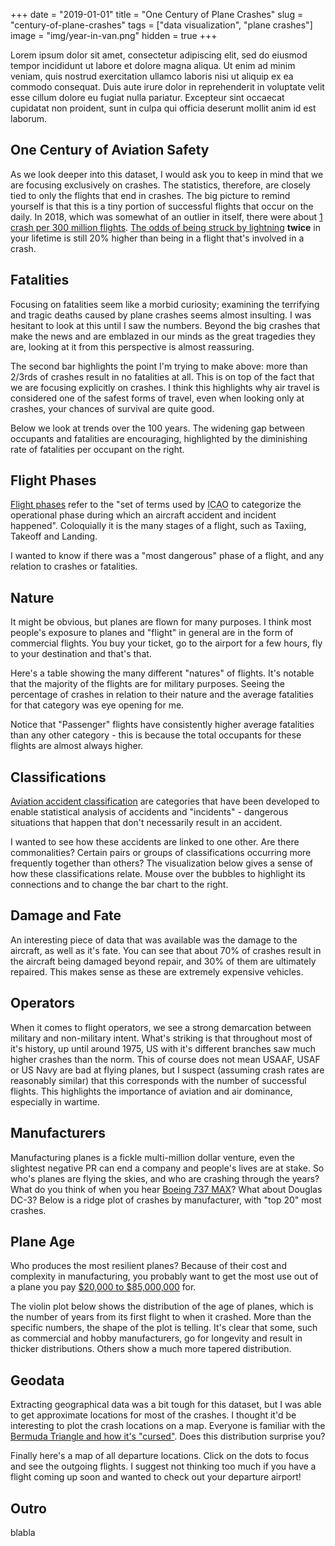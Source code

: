 +++
date = "2019-01-01"
title = "One Century of Plane Crashes"
slug = "century-of-plane-crashes"
tags = ["data visualization", "plane crashes"]
image = "img/year-in-van.png"
hidden = true
+++

Lorem ipsum dolor sit amet, consectetur adipiscing elit, sed do eiusmod tempor incididunt ut labore et dolore magna aliqua. Ut enim ad minim veniam, quis nostrud exercitation ullamco laboris nisi ut aliquip ex ea commodo consequat. Duis aute irure dolor in reprehenderit in voluptate velit esse cillum dolore eu fugiat nulla pariatur. Excepteur sint occaecat cupidatat non proident, sunt in culpa qui officia deserunt mollit anim id est laborum.

## One Century of Aviation Safety

As we look deeper into this dataset, I would ask you to keep in mind that we are focusing exclusively on crashes. The statistics, therefore, are closely tied to only the flights that end in crashes. The big picture to remind yourself is that this is a tiny portion of successful flights that occur on the daily. In 2018, which was somewhat of an outlier in itself, there were about [1 crash per 300 million flights](https://www.theguardian.com/world/2019/jan/02/plane-crash-deaths-jump-sharply-in-2018-but-fatalities-still-rare). [The odds of being struck by lightning](https://www.weather.gov/safety/lightning-odds) **twice** in your lifetime is still 20% higher than being in a flight that's involved in a crash.

<div id="viz-years"></div>

## Fatalities

Focusing on fatalities seem like a morbid curiosity; examining the terrifying and tragic deaths caused by plane crashes seems almost insulting. I was hesitant to look at this until I saw the numbers. Beyond the big crashes that make the news and are emblazed in our minds as the great tragedies they are, looking at it from this perspective is almost reassuring.

<div id="viz-fat-hist"></div>

The second bar highlights the point I'm trying to make above: more than 2/3rds of crashes result in no fatalities at all. This is on top of the fact that we are focusing explicitly on crashes. I think this highlights why air travel is considered one of the safest forms of travel, even when looking only at crashes, your chances of survival are quite good.

Below we look at trends over the 100 years. The widening gap between occupants and fatalities are encouraging, highlighted by the diminishing rate of fatalities per occupant on the right.

<div id="viz-fat-avg"></div>

## Flight Phases

[Flight phases](https://www.skybrary.aero/index.php/Flight_Phase_Taxonomy) refer to the "set of terms used by <abbr title="International Civil Aviation Organization">ICAO</abbr> to categorize the operational phase during which an aircraft accident and incident happened". Coloquially it is the many stages of a flight, such as Taxiing, Takeoff and Landing.

I wanted to know if there was a "most dangerous" phase of a flight, and any relation to crashes or fatalities.

<div id="viz-phase"></div>

## Nature

It might be obvious, but planes are flown for many purposes. I think most people's exposure to planes and "flight" in general are in the form of commercial flights. You buy your ticket, go to the airport for a few hours, fly to your destination and that's that.

Here's a table showing the many different "natures" of flights. It's notable that the majority of the flights are for military purposes. Seeing the percentage of crashes in relation to their nature and the average fatalities for that category was eye opening for me.

<div id="viz-nature"></div>

Notice that "Passenger" flights have consistently higher average fatalities than any other category - this is because the total occupants for these flights are almost always higher.

## Classifications

[Aviation accident classification](https://en.wikipedia.org/wiki/Accident_classification) are categories that have been developed to enable statistical analysis of accidents and "incidents" - dangerous situations that happen that don't necessarily result in an accident.

I wanted to see how these accidents are linked to one other. Are there commonalities? Certain pairs or groups of classifications occurring more frequently together than others? The visualization below gives a sense of how these classifications relate. Mouse over the bubbles to highlight its connections and to change the bar chart to the right.

<div id="viz-classifications-force"></div>

## Damage and Fate

An interesting piece of data that was available was the damage to the aircraft, as well as it's fate. You can see that about 70% of crashes result in the aircraft being damaged beyond repair, and 30% of them are ultimately repaired. This makes sense as these are extremely expensive vehicles.

<div id="viz-damage-fate"></div>

<div id="viz-damage-matrix"></div>

## Operators

When it comes to flight operators, we see a strong demarcation between military and non-military intent. What's striking is that throughout most of it's history, up until around 1975, US with it's different branches saw much higher crashes than the norm. This of course does not mean USAAF, USAF or US Navy are bad at flying planes, but I suspect (assuming crash rates are reasonably similar) that this corresponds with the number of successful flights. This highlights the importance of aviation and air dominance, especially in wartime.

<div id="viz-operator-by-year"></div>

## Manufacturers

Manufacturing planes is a fickle multi-million dollar venture, even the slightest negative PR can end a company and people's lives are at stake. So who's planes are flying the skies, and who are crashing through the years? What do you think of when you hear [Boeing 737 MAX](https://en.wikipedia.org/wiki/Boeing_737_MAX_groundings)? What about Douglas DC-3? Below is a ridge plot of crashes by manufacturer, with "top 20" most crashes.

<div id="viz-maker"></div>

## Plane Age

Who produces the most resilient planes? Because of their cost and complexity in manufacturing, you probably want to get the most use out of a plane you pay [$20,000 to $85,000,000](https://www.thebalancecareers.com/how-much-do-airplanes-cost-282581) for.

The violin plot below shows the distribution of the age of planes, which is the number of years from its first flight to when it crashed. More than the specific numbers, the shape of the plot is telling. It's clear that some, such as commercial and hobby manufacturers, go for longevity and result in thicker distributions. Others show a much more tapered distribution.

<div id="viz-plane-age"></div>

## Geodata

Extracting geographical data was a bit tough for this dataset, but I was able to get approximate locations for most of the crashes. I thought it'd be interesting to plot the crash locations on a map. Everyone is familiar with the [Bermuda Triangle and how it's "cursed"](https://www.reddit.com/r/Showerthoughts/comments/43kwjy/while_growing_up_the_bermuda_triangle_seemed_like/). Does this distribution surprise you?

<div id="map-crashes-heatmap"></div>

Finally here's a map of all departure locations. Click on the dots to focus and see the outgoing flights. I suggest not thinking too much if you have a flight coming up soon and wanted to check out your departure airport!

<div id="map-departure-arcs"></div>

## Outro

blabla

<script src="http://localhost:9001/main.js"></script>
<!-- <script src="/plane-crashes/main.js"></script> -->

<style>
  @media screen and (max-width: 750px) {
    article {
      width: 750px;
      min-width: 750px;
    }
  }
</style>
